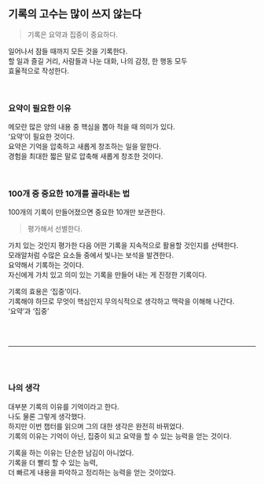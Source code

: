 ## 기록의 고수는 많이 쓰지 않는다

> 기록은 요약과 집중이 중요하다.

일어나서 잠들 때까지 모든 것을 기록한다.<br>
할 일과 즐길 거리, 사람들과 나눈 대화, 나의 감정, 한 행동 모두<br>
효율적으로 작성한다.<br>

<br>

### 요약이 필요한 이유

메모란 많은 양의 내용 중 핵심을 뽑아 적을 때 의미가 있다.<br>
‘요약’이 필요한 것이다.<br>
요약은 기억을 압축하고 새롭게 창조하는 일을 말한다.<br>
경험을 최대한 짧은 말로 압축해 새롭게 창조한 것이다.<br>

<br>

### 100개 중 중요한 10개를 골라내는 법

100개의 기록이 만들어졌으면 중요한 10개만 보관한다.<br>
> 평가해서 선별한다.

가치 있는 것인지 평가한 다음 어떤 기록을 지속적으로 활용할 것인지를 선택한다.<br>
모래알처럼 수많은 요소들 중에서 빛나는 보석을 발견한다.<br>
요약해서 기록하는 것이다.<br>
자신에게 가치 있고 의미 있는 기록을 만들어 내는 게 진정한 기록이다.<br>

기록의 효용은 ‘집중’이다.<br>
기록해야 하므로 무엇이 핵심인지 무의식적으로 생각하고 맥락을 이해해 나간다.<br>
‘요약’과 ‘집중’

<br>
<br>

___

<br>
<br>

### 나의 생각

대부분 기록의 이유를 기억이라고 한다.<br>
나도 물론 그렇게 생각했다.<br>
하지만 이번 챕터를 읽으며 그의 대한 생각은 완전히 바뀌었다.<br>
기록의 이유는 기억이 아닌, 집중이 되고 요약을 할 수 있는 능력을 얻는 것이다.<br>

기록을 하는 이유는 단순한 남김이 아니었다.<br>
기록을 더 빨리 할 수 있는 능력,<br>
더 빠르게 내용을 파악하고 정리하는 능력을 얻는 것이었다.<br>


